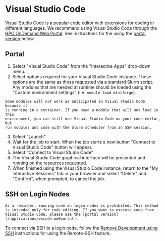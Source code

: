# Visual Studio Code

Visual Studio Code is a popular code editor with extensions for coding
in different languages. We recommend using Visual Studio Code through the
[HPC OnDemand Web Portal](https://hpc.m3.smu.edu/). See instructions
for the using the [portal version](/applications/vscode.md#portal) below.

## Portal

1. Select "Visual Studio Code" from the "Interactive Apps" drop-down menu.
2.  Select options required for your Visual Studio Code instance. These
    options are the same as those requested via a standard Slurm script.
    Any modules that are needed at runtime should be loaded using the
    "Custom environment settings" (i.e. `module load miniforge`).

```{note}
Some modules will not work as anticipated in Visual Studio Code because it
is running in a container. If you need a module that will not load in this
environment, you can still use Visual Studio Code as your code editor, but
run modules and code with the Slurm scheduler from an SSH session.
```

3.  Select "Launch"
4.  Wait for the job to start. When the job starts a new button
    "Connect to Visual Studio Code" button will appear.
5.  Select "Connect to Visual Studio Code"
6.  The Visual Studio Code graphical interface will be presented and running on the
    resources requested.
7.  When finished using the Visual Studio Code instance, return to the "My
    Interactive Sessions" tab in your browser and select "Delete" and
    "Confirm", when prompted, to cancel the job.

## SSH on Login Nodes

```{warning}
As a reminder, running code on login nodes is prohibited. This method
is intended only for code editing. If you want to execute code from
Visual Studio Code, please use the [portal version](/applications/vscode.md#portal).
```

To connect via SSH to a login node, follow the 
[Remove Development using SSH](https://code.visualstudio.com/docs/remote/ssh) instructions
for using the Remote-SSH feature.
